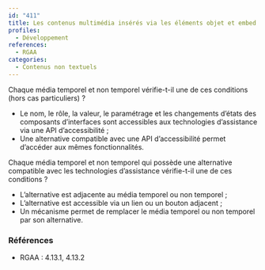 ```yaml
---
id: "411"
title: Les contenus multimédia insérés via les éléments objet et embed sont compatibles avec les aides techniques.
profiles:
  - Développement
references:
  - RGAA
categories:
  - Contenus non textuels
---
```


Chaque média temporel et non temporel vérifie-t-il une de ces conditions (hors cas particuliers) ?
* Le nom, le rôle, la valeur, le paramétrage et les changements d’états des composants d’interfaces sont accessibles aux technologies d’assistance via une API d’accessibilité ;
* Une alternative compatible avec une API d’accessibilité permet d’accéder aux mêmes fonctionnalités.

Chaque média temporel et non temporel qui possède une alternative compatible avec les technologies d’assistance vérifie-t-il une de ces conditions ?
* L’alternative est adjacente au média temporel ou non temporel ;
* L’alternative est accessible via un lien ou un bouton adjacent ;
* Un mécanisme permet de remplacer le média temporel ou non temporel par son alternative.

### Références

*   RGAA : 4.13.1, 4.13.2
